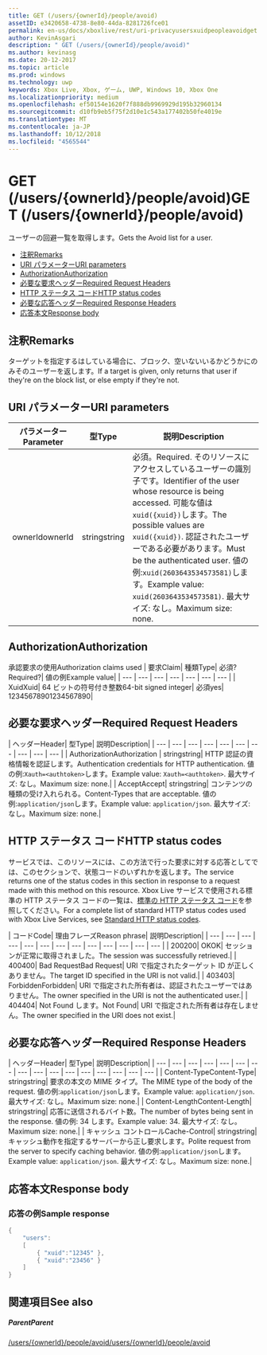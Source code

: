 ```yaml
---
title: GET (/users/{ownerId}/people/avoid)
assetID: e3420658-4738-8e80-44da-8281726fce01
permalink: en-us/docs/xboxlive/rest/uri-privacyusersxuidpeopleavoidget.html
author: KevinAsgari
description: " GET (/users/{ownerId}/people/avoid)"
ms.author: kevinasg
ms.date: 20-12-2017
ms.topic: article
ms.prod: windows
ms.technology: uwp
keywords: Xbox Live, Xbox, ゲーム, UWP, Windows 10, Xbox One
ms.localizationpriority: medium
ms.openlocfilehash: ef50154e1620f7f888db9969929d195b32960134
ms.sourcegitcommit: d10fb9eb5f75f2d10e1c543a177402b50fe4019e
ms.translationtype: MT
ms.contentlocale: ja-JP
ms.lasthandoff: 10/12/2018
ms.locfileid: "4565544"
---
```

# <a name="get-usersowneridpeopleavoid"></a><span data-ttu-id="4cb21-104">GET (/users/{ownerId}/people/avoid)</span><span class="sxs-lookup"><span data-stu-id="4cb21-104">GET (/users/{ownerId}/people/avoid)</span></span>
<span data-ttu-id="4cb21-105">ユーザーの回避一覧を取得します。</span><span class="sxs-lookup"><span data-stu-id="4cb21-105">Gets the Avoid list for a user.</span></span>

  * [<span data-ttu-id="4cb21-106">注釈</span><span class="sxs-lookup"><span data-stu-id="4cb21-106">Remarks</span></span>](#ID4EQ)
  * [<span data-ttu-id="4cb21-107">URI パラメーター</span><span class="sxs-lookup"><span data-stu-id="4cb21-107">URI parameters</span></span>](#ID4EZ)
  * [<span data-ttu-id="4cb21-108">Authorization</span><span class="sxs-lookup"><span data-stu-id="4cb21-108">Authorization</span></span>](#ID4EEB)
  * [<span data-ttu-id="4cb21-109">必要な要求ヘッダー</span><span class="sxs-lookup"><span data-stu-id="4cb21-109">Required Request Headers</span></span>](#ID4EJC)
  * [<span data-ttu-id="4cb21-110">HTTP ステータス コード</span><span class="sxs-lookup"><span data-stu-id="4cb21-110">HTTP status codes</span></span>](#ID4EYD)
  * [<span data-ttu-id="4cb21-111">必要な応答ヘッダー</span><span class="sxs-lookup"><span data-stu-id="4cb21-111">Required Response Headers</span></span>](#ID4E1F)
  * [<span data-ttu-id="4cb21-112">応答本文</span><span class="sxs-lookup"><span data-stu-id="4cb21-112">Response body</span></span>](#ID4ESH)

<a id="ID4EQ"></a>


## <a name="remarks"></a><span data-ttu-id="4cb21-113">注釈</span><span class="sxs-lookup"><span data-stu-id="4cb21-113">Remarks</span></span>

<span data-ttu-id="4cb21-114">ターゲットを指定するはしている場合に、ブロック、空いないいるかどうかにのみそのユーザーを返します。</span><span class="sxs-lookup"><span data-stu-id="4cb21-114">If a target is given, only returns that user if they're on the block list, or else empty if they're not.</span></span>

<a id="ID4EZ"></a>


## <a name="uri-parameters"></a><span data-ttu-id="4cb21-115">URI パラメーター</span><span class="sxs-lookup"><span data-stu-id="4cb21-115">URI parameters</span></span>

| <span data-ttu-id="4cb21-116">パラメーター</span><span class="sxs-lookup"><span data-stu-id="4cb21-116">Parameter</span></span>| <span data-ttu-id="4cb21-117">型</span><span class="sxs-lookup"><span data-stu-id="4cb21-117">Type</span></span>| <span data-ttu-id="4cb21-118">説明</span><span class="sxs-lookup"><span data-stu-id="4cb21-118">Description</span></span>|
| --- | --- | --- |
| <span data-ttu-id="4cb21-119">ownerId</span><span class="sxs-lookup"><span data-stu-id="4cb21-119">ownerId</span></span>| <span data-ttu-id="4cb21-120">string</span><span class="sxs-lookup"><span data-stu-id="4cb21-120">string</span></span>| <span data-ttu-id="4cb21-121">必須。</span><span class="sxs-lookup"><span data-stu-id="4cb21-121">Required.</span></span> <span data-ttu-id="4cb21-122">そのリソースにアクセスしているユーザーの識別子です。</span><span class="sxs-lookup"><span data-stu-id="4cb21-122">Identifier of the user whose resource is being accessed.</span></span> <span data-ttu-id="4cb21-123">可能な値は<code>xuid({xuid})</code>します。</span><span class="sxs-lookup"><span data-stu-id="4cb21-123">The possible values are <code>xuid({xuid})</code>.</span></span> <span data-ttu-id="4cb21-124">認証されたユーザーである必要があります。</span><span class="sxs-lookup"><span data-stu-id="4cb21-124">Must be the authenticated user.</span></span> <span data-ttu-id="4cb21-125">値の例:<code>xuid(2603643534573581)</code>します。</span><span class="sxs-lookup"><span data-stu-id="4cb21-125">Example value: <code>xuid(2603643534573581)</code>.</span></span> <span data-ttu-id="4cb21-126">最大サイズ: なし。</span><span class="sxs-lookup"><span data-stu-id="4cb21-126">Maximum size: none.</span></span> |

<a id="ID4EEB"></a>


## <a name="authorization"></a><span data-ttu-id="4cb21-127">Authorization</span><span class="sxs-lookup"><span data-stu-id="4cb21-127">Authorization</span></span>

<span data-ttu-id="4cb21-128">承認要求の使用</span><span class="sxs-lookup"><span data-stu-id="4cb21-128">Authorization claims used</span></span> | <span data-ttu-id="4cb21-129">要求</span><span class="sxs-lookup"><span data-stu-id="4cb21-129">Claim</span></span>| <span data-ttu-id="4cb21-130">種類</span><span class="sxs-lookup"><span data-stu-id="4cb21-130">Type</span></span>| <span data-ttu-id="4cb21-131">必須?</span><span class="sxs-lookup"><span data-stu-id="4cb21-131">Required?</span></span>| <span data-ttu-id="4cb21-132">値の例</span><span class="sxs-lookup"><span data-stu-id="4cb21-132">Example value</span></span>|
| --- | --- | --- | --- | --- | --- | --- |
| <span data-ttu-id="4cb21-133">Xuid</span><span class="sxs-lookup"><span data-stu-id="4cb21-133">Xuid</span></span>| <span data-ttu-id="4cb21-134">64 ビットの符号付き整数</span><span class="sxs-lookup"><span data-stu-id="4cb21-134">64-bit signed integer</span></span>| <span data-ttu-id="4cb21-135">必須</span><span class="sxs-lookup"><span data-stu-id="4cb21-135">yes</span></span>| <span data-ttu-id="4cb21-136">1234567890</span><span class="sxs-lookup"><span data-stu-id="4cb21-136">1234567890</span></span>|

<a id="ID4EJC"></a>


## <a name="required-request-headers"></a><span data-ttu-id="4cb21-137">必要な要求ヘッダー</span><span class="sxs-lookup"><span data-stu-id="4cb21-137">Required Request Headers</span></span>

| <span data-ttu-id="4cb21-138">ヘッダー</span><span class="sxs-lookup"><span data-stu-id="4cb21-138">Header</span></span>| <span data-ttu-id="4cb21-139">型</span><span class="sxs-lookup"><span data-stu-id="4cb21-139">Type</span></span>| <span data-ttu-id="4cb21-140">説明</span><span class="sxs-lookup"><span data-stu-id="4cb21-140">Description</span></span>|
| --- | --- | --- | --- | --- | --- | --- | --- | --- | --- |
| <span data-ttu-id="4cb21-141">Authorization</span><span class="sxs-lookup"><span data-stu-id="4cb21-141">Authorization</span></span> | <span data-ttu-id="4cb21-142">string</span><span class="sxs-lookup"><span data-stu-id="4cb21-142">string</span></span>| <span data-ttu-id="4cb21-143">HTTP 認証の資格情報を認証します。</span><span class="sxs-lookup"><span data-stu-id="4cb21-143">Authentication credentials for HTTP authentication.</span></span> <span data-ttu-id="4cb21-144">値の例:<code>Xauth=&lt;authtoken></code>します。</span><span class="sxs-lookup"><span data-stu-id="4cb21-144">Example value: <code>Xauth=&lt;authtoken></code>.</span></span> <span data-ttu-id="4cb21-145">最大サイズ: なし。</span><span class="sxs-lookup"><span data-stu-id="4cb21-145">Maximum size: none.</span></span>|
| <span data-ttu-id="4cb21-146">Accept</span><span class="sxs-lookup"><span data-stu-id="4cb21-146">Accept</span></span>| <span data-ttu-id="4cb21-147">string</span><span class="sxs-lookup"><span data-stu-id="4cb21-147">string</span></span>| <span data-ttu-id="4cb21-148">コンテンツの種類の受け入れられる。</span><span class="sxs-lookup"><span data-stu-id="4cb21-148">Content-Types that are acceptable.</span></span> <span data-ttu-id="4cb21-149">値の例:<code>application/json</code>します。</span><span class="sxs-lookup"><span data-stu-id="4cb21-149">Example value: <code>application/json</code>.</span></span> <span data-ttu-id="4cb21-150">最大サイズ: なし。</span><span class="sxs-lookup"><span data-stu-id="4cb21-150">Maximum size: none.</span></span>|

<a id="ID4EYD"></a>


## <a name="http-status-codes"></a><span data-ttu-id="4cb21-151">HTTP ステータス コード</span><span class="sxs-lookup"><span data-stu-id="4cb21-151">HTTP status codes</span></span>

<span data-ttu-id="4cb21-152">サービスでは、このリソースには、この方法で行った要求に対する応答としてでは、このセクションで、状態コードのいずれかを返します。</span><span class="sxs-lookup"><span data-stu-id="4cb21-152">The service returns one of the status codes in this section in response to a request made with this method on this resource.</span></span> <span data-ttu-id="4cb21-153">Xbox Live サービスで使用される標準の HTTP ステータス コードの一覧は、[標準の HTTP ステータス コード](../../additional/httpstatuscodes.md)を参照してください。</span><span class="sxs-lookup"><span data-stu-id="4cb21-153">For a complete list of standard HTTP status codes used with Xbox Live Services, see [Standard HTTP status codes](../../additional/httpstatuscodes.md).</span></span>

| <span data-ttu-id="4cb21-154">コード</span><span class="sxs-lookup"><span data-stu-id="4cb21-154">Code</span></span>| <span data-ttu-id="4cb21-155">理由フレーズ</span><span class="sxs-lookup"><span data-stu-id="4cb21-155">Reason phrase</span></span>| <span data-ttu-id="4cb21-156">説明</span><span class="sxs-lookup"><span data-stu-id="4cb21-156">Description</span></span>|
| --- | --- | --- | --- | --- | --- | --- | --- | --- | --- | --- | --- | --- |
| <span data-ttu-id="4cb21-157">200</span><span class="sxs-lookup"><span data-stu-id="4cb21-157">200</span></span>| <span data-ttu-id="4cb21-158">OK</span><span class="sxs-lookup"><span data-stu-id="4cb21-158">OK</span></span>| <span data-ttu-id="4cb21-159">セッションが正常に取得されました。</span><span class="sxs-lookup"><span data-stu-id="4cb21-159">The session was successfully retrieved.</span></span>|
| <span data-ttu-id="4cb21-160">400</span><span class="sxs-lookup"><span data-stu-id="4cb21-160">400</span></span>| <span data-ttu-id="4cb21-161">Bad Request</span><span class="sxs-lookup"><span data-stu-id="4cb21-161">Bad Request</span></span>| <span data-ttu-id="4cb21-162">URI で指定されたターゲット ID が正しくありません。</span><span class="sxs-lookup"><span data-stu-id="4cb21-162">The target ID specified in the URI is not valid.</span></span>|
| <span data-ttu-id="4cb21-163">403</span><span class="sxs-lookup"><span data-stu-id="4cb21-163">403</span></span>| <span data-ttu-id="4cb21-164">Forbidden</span><span class="sxs-lookup"><span data-stu-id="4cb21-164">Forbidden</span></span>| <span data-ttu-id="4cb21-165">URI で指定された所有者は、認証されたユーザーではありません。</span><span class="sxs-lookup"><span data-stu-id="4cb21-165">The owner specified in the URI is not the authenticated user.</span></span>|
| <span data-ttu-id="4cb21-166">404</span><span class="sxs-lookup"><span data-stu-id="4cb21-166">404</span></span>| <span data-ttu-id="4cb21-167">Not Found します。</span><span class="sxs-lookup"><span data-stu-id="4cb21-167">Not Found</span></span>| <span data-ttu-id="4cb21-168">URI で指定された所有者は存在しません。</span><span class="sxs-lookup"><span data-stu-id="4cb21-168">The owner specified in the URI does not exist.</span></span>|

<a id="ID4E1F"></a>


## <a name="required-response-headers"></a><span data-ttu-id="4cb21-169">必要な応答ヘッダー</span><span class="sxs-lookup"><span data-stu-id="4cb21-169">Required Response Headers</span></span>

| <span data-ttu-id="4cb21-170">ヘッダー</span><span class="sxs-lookup"><span data-stu-id="4cb21-170">Header</span></span>| <span data-ttu-id="4cb21-171">型</span><span class="sxs-lookup"><span data-stu-id="4cb21-171">Type</span></span>| <span data-ttu-id="4cb21-172">説明</span><span class="sxs-lookup"><span data-stu-id="4cb21-172">Description</span></span>|
| --- | --- | --- | --- | --- | --- | --- | --- | --- | --- | --- | --- | --- | --- | --- | --- |
| <span data-ttu-id="4cb21-173">Content-Type</span><span class="sxs-lookup"><span data-stu-id="4cb21-173">Content-Type</span></span>| <span data-ttu-id="4cb21-174">string</span><span class="sxs-lookup"><span data-stu-id="4cb21-174">string</span></span>| <span data-ttu-id="4cb21-175">要求の本文の MIME タイプ。</span><span class="sxs-lookup"><span data-stu-id="4cb21-175">The MIME type of the body of the request.</span></span> <span data-ttu-id="4cb21-176">値の例:<code>application/json</code>します。</span><span class="sxs-lookup"><span data-stu-id="4cb21-176">Example value: <code>application/json</code>.</span></span> <span data-ttu-id="4cb21-177">最大サイズ: なし。</span><span class="sxs-lookup"><span data-stu-id="4cb21-177">Maximum size: none.</span></span>|
| <span data-ttu-id="4cb21-178">Content-Length</span><span class="sxs-lookup"><span data-stu-id="4cb21-178">Content-Length</span></span>| <span data-ttu-id="4cb21-179">string</span><span class="sxs-lookup"><span data-stu-id="4cb21-179">string</span></span>| <span data-ttu-id="4cb21-180">応答に送信されるバイト数。</span><span class="sxs-lookup"><span data-stu-id="4cb21-180">The number of bytes being sent in the response.</span></span> <span data-ttu-id="4cb21-181">値の例: 34 します。</span><span class="sxs-lookup"><span data-stu-id="4cb21-181">Example value: 34.</span></span> <span data-ttu-id="4cb21-182">最大サイズ: なし。</span><span class="sxs-lookup"><span data-stu-id="4cb21-182">Maximum size: none.</span></span>|
| <span data-ttu-id="4cb21-183">キャッシュ コントロール</span><span class="sxs-lookup"><span data-stu-id="4cb21-183">Cache-Control</span></span>| <span data-ttu-id="4cb21-184">string</span><span class="sxs-lookup"><span data-stu-id="4cb21-184">string</span></span>| <span data-ttu-id="4cb21-185">キャッシュ動作を指定するサーバーから正し要求します。</span><span class="sxs-lookup"><span data-stu-id="4cb21-185">Polite request from the server to specify caching behavior.</span></span> <span data-ttu-id="4cb21-186">値の例:<code>application/json</code>します。</span><span class="sxs-lookup"><span data-stu-id="4cb21-186">Example value: <code>application/json</code>.</span></span> <span data-ttu-id="4cb21-187">最大サイズ: なし。</span><span class="sxs-lookup"><span data-stu-id="4cb21-187">Maximum size: none.</span></span>|

<a id="ID4ESH"></a>


## <a name="response-body"></a><span data-ttu-id="4cb21-188">応答本文</span><span class="sxs-lookup"><span data-stu-id="4cb21-188">Response body</span></span>

<a id="ID4EYH"></a>


### <a name="sample-response"></a><span data-ttu-id="4cb21-189">応答の例</span><span class="sxs-lookup"><span data-stu-id="4cb21-189">Sample response</span></span>


```cpp
{
    "users":
    [
        { "xuid":"12345" },
        { "xuid":"23456" }
    ]
}

```


<a id="ID4EDAAC"></a>


## <a name="see-also"></a><span data-ttu-id="4cb21-190">関連項目</span><span class="sxs-lookup"><span data-stu-id="4cb21-190">See also</span></span>

<a id="ID4EFAAC"></a>


##### <a name="parent"></a><span data-ttu-id="4cb21-191">Parent</span><span class="sxs-lookup"><span data-stu-id="4cb21-191">Parent</span></span>

[<span data-ttu-id="4cb21-192">/users/{ownerId}/people/avoid</span><span class="sxs-lookup"><span data-stu-id="4cb21-192">/users/{ownerId}/people/avoid</span></span>](uri-privacyusersxuidpeopleavoid.md)
